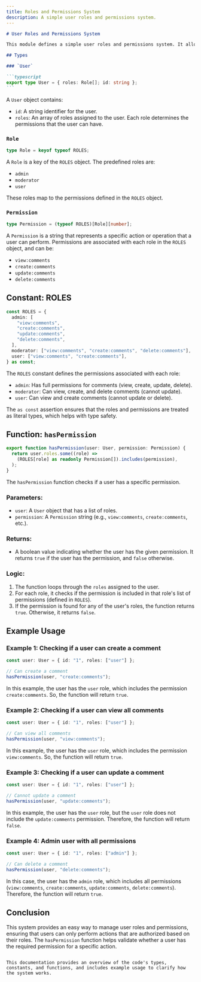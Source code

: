 ```yaml
---
title: Roles and Permissions System
description: A simple user roles and permissions system.
---
```


````markdown
# User Roles and Permissions System

This module defines a simple user roles and permissions system. It allows checking whether a user has a specific permission based on their roles. The roles are predefined with associated permissions, and the `hasPermission` function checks if a user has a particular permission.

## Types

### `User`

```typescript
export type User = { roles: Role[]; id: string };
```
````

A `User` object contains:

- `id`: A string identifier for the user.
- `roles`: An array of roles assigned to the user. Each role determines the permissions that the user can have.

### `Role`

```typescript
type Role = keyof typeof ROLES;
```

A `Role` is a key of the `ROLES` object. The predefined roles are:

- `admin`
- `moderator`
- `user`

These roles map to the permissions defined in the `ROLES` object.

### `Permission`

```typescript
type Permission = (typeof ROLES)[Role][number];
```

A `Permission` is a string that represents a specific action or operation that a user can perform. Permissions are associated with each role in the `ROLES` object, and can be:

- `view:comments`
- `create:comments`
- `update:comments`
- `delete:comments`

## Constant: ROLES

```typescript
const ROLES = {
  admin: [
    "view:comments",
    "create:comments",
    "update:comments",
    "delete:comments",
  ],
  moderator: ["view:comments", "create:comments", "delete:comments"],
  user: ["view:comments", "create:comments"],
} as const;
```

The `ROLES` constant defines the permissions associated with each role:

- `admin`: Has full permissions for comments (view, create, update, delete).
- `moderator`: Can view, create, and delete comments (cannot update).
- `user`: Can view and create comments (cannot update or delete).

The `as const` assertion ensures that the roles and permissions are treated as literal types, which helps with type safety.

## Function: `hasPermission`

```typescript
export function hasPermission(user: User, permission: Permission) {
  return user.roles.some((role) =>
    (ROLES[role] as readonly Permission[]).includes(permission),
  );
}
```

The `hasPermission` function checks if a user has a specific permission.

### Parameters:

- `user`: A `User` object that has a list of roles.
- `permission`: A `Permission` string (e.g., `view:comments`, `create:comments`, etc.).

### Returns:

- A boolean value indicating whether the user has the given permission. It returns `true` if the user has the permission, and `false` otherwise.

### Logic:

1. The function loops through the `roles` assigned to the user.
2. For each role, it checks if the permission is included in that role's list of permissions (defined in `ROLES`).
3. If the permission is found for any of the user's roles, the function returns `true`. Otherwise, it returns `false`.

## Example Usage

### Example 1: Checking if a user can create a comment

```typescript
const user: User = { id: "1", roles: ["user"] };

// Can create a comment
hasPermission(user, "create:comments");
```

In this example, the user has the `user` role, which includes the permission `create:comments`. So, the function will return `true`.

### Example 2: Checking if a user can view all comments

```typescript
const user: User = { id: "1", roles: ["user"] };

// Can view all comments
hasPermission(user, "view:comments");
```

In this example, the user has the `user` role, which includes the permission `view:comments`. So, the function will return `true`.

### Example 3: Checking if a user can update a comment

```typescript
const user: User = { id: "1", roles: ["user"] };

// Cannot update a comment
hasPermission(user, "update:comments");
```

In this example, the user has the `user` role, but the `user` role does not include the `update:comments` permission. Therefore, the function will return `false`.

### Example 4: Admin user with all permissions

```typescript
const user: User = { id: "1", roles: ["admin"] };

// Can delete a comment
hasPermission(user, "delete:comments");
```

In this case, the user has the `admin` role, which includes all permissions (`view:comments`, `create:comments`, `update:comments`, `delete:comments`). Therefore, the function will return `true`.

## Conclusion

This system provides an easy way to manage user roles and permissions, ensuring that users can only perform actions that are authorized based on their roles. The `hasPermission` function helps validate whether a user has the required permission for a specific action.

```

This documentation provides an overview of the code's types, constants, and functions, and includes example usage to clarify how the system works.
```
